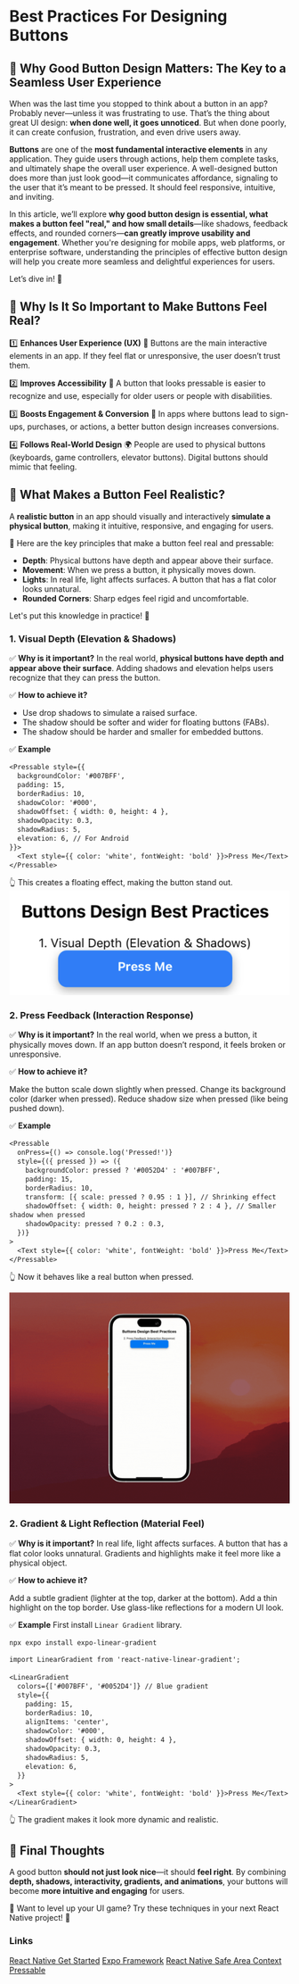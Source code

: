 # Best Practices For Designing Buttons

## 🎨 Why Good Button Design Matters: The Key to a Seamless User Experience

When was the last time you stopped to think about a button in an app? Probably never—unless it was frustrating to use. That’s the thing about great UI design: **when done well, it goes unnoticed**. But when done poorly, it can create confusion, frustration, and even drive users away.

**Buttons** are one of the **most fundamental interactive elements** in any application. They guide users through actions, help them complete tasks, and ultimately shape the overall user experience. A well-designed button does more than just look good—it communicates affordance, signaling to the user that it’s meant to be pressed. It should feel responsive, intuitive, and inviting.

In this article, we’ll explore **why good button design is essential, what makes a button feel "real," and how small details**—like shadows, feedback effects, and rounded corners—**can greatly improve usability and engagement**. Whether you're designing for mobile apps, web platforms, or enterprise software, understanding the principles of effective button design will help you create more seamless and delightful experiences for users.

Let’s dive in! 🚀

## 🎯 Why Is It So Important to Make Buttons Feel Real?

1️⃣ **Enhances User Experience (UX)**
🚀 Buttons are the main interactive elements in an app. If they feel flat or unresponsive, the user doesn’t trust them.

2️⃣ **Improves Accessibility**
🦾 A button that looks pressable is easier to recognize and use, especially for older users or people with disabilities.

3️⃣ **Boosts Engagement & Conversion**
📲 In apps where buttons lead to sign-ups, purchases, or actions, a better button design increases conversions.

4️⃣ **Follows Real-World Design**
🌍 People are used to physical buttons (keyboards, game controllers, elevator buttons). Digital buttons should mimic that feeling.

## 🎨 What Makes a Button Feel Realistic?
A **realistic button** in an app should visually and interactively **simulate a physical button**, making it intuitive, responsive, and engaging for users.

🔑 Here are the key principles that make a button feel real and pressable:
- **Depth**: Physical buttons have depth and appear above their surface.
- **Movement**: When we press a button, it physically moves down. 
- **Lights**: In real life, light affects surfaces. A button that has a flat color looks unnatural.
- **Rounded Corners**: Sharp edges feel rigid and uncomfortable. 

Let's put this knowledge in practice! 🚀

### 1. Visual Depth (Elevation & Shadows)
✅ **Why is it important?**
In the real world, **physical buttons have depth and appear above their surface**. Adding shadows and elevation helps users recognize that they can press the button.

✅ **How to achieve it?**
- Use drop shadows to simulate a raised surface.
- The shadow should be softer and wider for floating buttons (FABs).
- The shadow should be harder and smaller for embedded buttons.

✅ **Example**

```tsx
<Pressable style={{
  backgroundColor: '#007BFF',
  padding: 15,
  borderRadius: 10,
  shadowColor: '#000',
  shadowOffset: { width: 0, height: 4 },
  shadowOpacity: 0.3,
  shadowRadius: 5,
  elevation: 6, // For Android
}}>
  <Text style={{ color: 'white', fontWeight: 'bold' }}>Press Me</Text>
</Pressable>
```
👆 This creates a floating effect, making the button stand out.
![Button 1](/assets/markdown/button1.png)

### 2. Press Feedback (Interaction Response)
✅ **Why is it important?**
In the real world, when we press a button, it physically moves down. If an app button doesn’t respond, it feels broken or unresponsive.

✅ **How to achieve it?**

Make the button scale down slightly when pressed.
Change its background color (darker when pressed).
Reduce shadow size when pressed (like being pushed down).

✅ **Example**
```tsx
<Pressable 
  onPress={() => console.log('Pressed!')}
  style={({ pressed }) => ({
    backgroundColor: pressed ? '#0052D4' : '#007BFF',
    padding: 15,
    borderRadius: 10,
    transform: [{ scale: pressed ? 0.95 : 1 }], // Shrinking effect
    shadowOffset: { width: 0, height: pressed ? 2 : 4 }, // Smaller shadow when pressed
    shadowOpacity: pressed ? 0.2 : 0.3,
  })}
>
  <Text style={{ color: 'white', fontWeight: 'bold' }}>Press Me</Text>
</Pressable>
```
👆 Now it behaves like a real button when pressed.

![Button 2](/assets/markdown/button2.gif)

### 2. Gradient & Light Reflection (Material Feel)
✅ **Why is it important?**
In real life, light affects surfaces. A button that has a flat color looks unnatural. Gradients and highlights make it feel more like a physical object.

✅ **How to achieve it?**

Add a subtle gradient (lighter at the top, darker at the bottom).
Add a thin highlight on the top border.
Use glass-like reflections for a modern UI look.

✅ **Example**
First install `Linear Gradient` library.
```
npx expo install expo-linear-gradient
```
```tsx
import LinearGradient from 'react-native-linear-gradient';

<LinearGradient
  colors={['#007BFF', '#0052D4']} // Blue gradient
  style={{
    padding: 15,
    borderRadius: 10,
    alignItems: 'center',
    shadowColor: '#000',
    shadowOffset: { width: 0, height: 4 },
    shadowOpacity: 0.3,
    shadowRadius: 5,
    elevation: 6,
  }}
>
  <Text style={{ color: 'white', fontWeight: 'bold' }}>Press Me</Text>
</LinearGradient>
```
👆 The gradient makes it look more dynamic and realistic.


## 🎨 Final Thoughts

A good button **should not just look nice**—it should **feel right**. By combining **depth, shadows, interactivity, gradients, and animations**, your buttons will become **more intuitive and engaging** for users.

🚀 Want to level up your UI game? Try these techniques in your next React Native project! 🚀

### Links
[React Native Get Started](https://reactnative.dev/docs/environment-setup)
[Expo Framework](https://docs.expo.dev/more/create-expo/#--template)
[React Native Safe Area Context](https://docs.expo.dev/versions/latest/sdk/safe-area-context/)
[Pressable](https://reactnative.dev/docs/pressable)